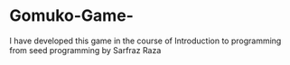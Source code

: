 # Gomuko-Game-
I have developed this game in the course of Introduction to programming from seed programming by Sarfraz Raza
